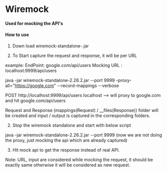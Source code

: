 # Wiremock

#### Used for mocking the API's

#### How to use

1) Down load wiremock-standalone-<version>.jar


2) To Start capture the request and response, it will be per URL

example:
EndPoint: google.com/api/users
Mocking URL : localhost:9999/api/users

java -jar wiremock-standalone-2.26.2.jar --port 9999 -proxy-all="https://google.com" --record-mappings --verbose

POST http://localhost:9999/api/users
localhost --> will proxy to google.com and hit google.com/api/users

Request and Response (mappings(Request) / __files(Response)) folder will be created and input / output is captured in the corresponding folders.

2) Stop the wiremock standalone and start with below script

java -jar wiremock-standalone-2.26.2.jar --port 9999 (now we are not doing the proxy, just mocking the api which are already captured)

3) Hit mock api to get the response instead of real API.

Note: URL, input are considered while mocking the request, it should be exactly same otherwise it will be considered as new request.
